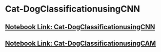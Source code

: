 # Cat-DogClassificationusingCNN
<h2><a href="https://www.kaggle.com/code/atharvamartiwar/cats-and-dogs-classification-using-cnn"> Notebook Link: Cat-DogClassificationusingCNN </a>
<h2><a href="https://www.kaggle.com/code/atharvamartiwar/cats-and-dogs-classification-using-cnn-cam"> Notebook Link: Cat-DogClassificationusingCAM </a>
